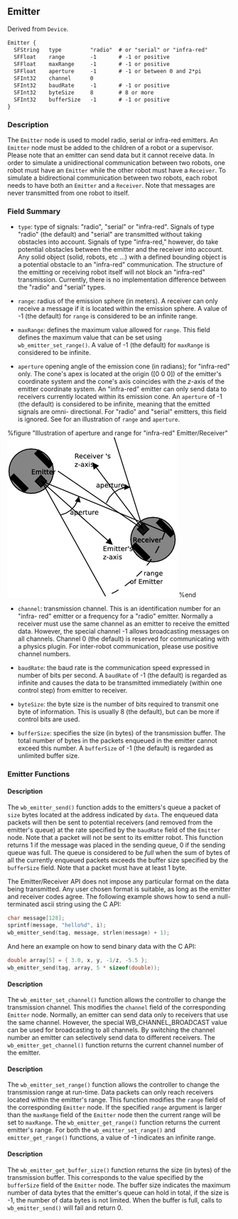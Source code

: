 ## Emitter

Derived from `Device`.

```
Emitter {
  SFString   type         "radio"  # or "serial" or "infra-red"
  SFFloat    range        -1       # -1 or positive
  SFFloat    maxRange     -1       # -1 or positive
  SFFloat    aperture     -1       # -1 or between 0 and 2*pi
  SFInt32    channel      0
  SFInt32    baudRate     -1       # -1 or positive
  SFInt32    byteSize     8        # 8 or more
  SFInt32    bufferSize   -1       # -1 or positive
}
```

### Description

The `Emitter` node is used to model radio, serial or infra-red emitters. An
`Emitter` node must be added to the children of a robot or a supervisor. Please
note that an emitter can send data but it cannot receive data. In order to
simulate a unidirectional communication between two robots, one robot must have
an `Emitter` while the other robot must have a `Receiver`. To simulate a
bidirectional communication between two robots, each robot needs to have both an
`Emitter` and a `Receiver`. Note that messages are never transmitted from one
robot to itself.

### Field Summary

- `type`: type of signals: "radio", "serial" or "infra-red". Signals of type
"radio" (the default) and "serial" are transmitted without taking obstacles into
account. Signals of type "infra-red," however, do take potential obstacles
between the emitter and the receiver into account. Any solid object (solid,
robots, etc ...) with a defined bounding object is a potential obstacle to an
"infra-red" communication. The structure of the emitting or receiving robot
itself will not block an "infra-red" transmission. Currently, there is no
implementation difference between the "radio" and "serial" types.

- `range`: radius of the emission sphere (in meters). A receiver can only receive
a message if it is located within the emission sphere. A value of -1 (the
default) for `range` is considered to be an infinite range.

- `maxRange`: defines the maximum value allowed for `range`. This field defines
the maximum value that can be set using `wb_emitter_set_range()`. A value of -1
(the default) for `maxRange` is considered to be infinite.

- `aperture` opening angle of the emission cone (in radians); for "infra-red"
only. The cone's apex is located at the origin ([0 0 0]) of the emitter's
coordinate system and the cone's axis coincides with the *z*-axis of the emitter
coordinate system. An "infra-red" emitter can only send data to receivers
currently located within its emission cone. An `aperture` of -1 (the default) is
considered to be infinite, meaning that the emitted signals are omni-
directional. For "radio" and "serial" emitters, this field is ignored.  See  for
an illustration of `range` and `aperture`.

%figure "Illustration of aperture and range for "infra-red" Emitter/Receiver"
![Illustration of aperture and range for "infra-red" Emitter/Receiver](pdf/emitter_receiver.pdf.png)
%end

- `channel`: transmission channel. This is an identification number for an "infra-
red" emitter or a frequency for a "radio" emitter. Normally a receiver must use
the same channel as an emitter to receive the emitted data. However, the special
channel -1 allows broadcasting messages on all channels. Channel 0 (the default)
is reserved for communicating with a physics plugin. For inter-robot
communication, please use positive channel numbers.

- `baudRate`: the baud rate is the communication speed expressed in number of bits
per second. A `baudRate` of -1 (the default) is regarded as infinite and causes
the data to be transmitted immediately (within one control step) from emitter to
receiver.

- `byteSize`: the byte size is the number of bits required to transmit one byte of
information. This is usually 8 (the default), but can be more if control bits
are used.

- `bufferSize`: specifies the size (in bytes) of the transmission buffer. The
total number of bytes in the packets enqueued in the emitter cannot exceed this
number. A `bufferSize` of -1 (the default) is regarded as unlimited buffer size.

### Emitter Functions

#### Description

The `wb_emitter_send()` function adds to the emitters's queue a packet of `size`
bytes located at the address indicated by `data`. The enqueued data packets will
then be sent to potential receivers (and removed from the emitter's queue) at
the rate specified by the `baudRate` field of the `Emitter` node. Note that a
packet will not be sent to its emitter robot. This function returns 1 if the
message was placed in the sending queue, 0 if the sending queue was full. The
queue is considered to be *full* when the sum of bytes of all the currently
enqueued packets exceeds the buffer size specified by the `bufferSize` field.
Note that a packet must have at least 1 byte.

The Emitter/Receiver API does not impose any particular format on the data being
transmitted. Any user chosen format is suitable, as long as the emitter and
receiver codes agree. The following example shows how to send a null-terminated
ascii string using the C API:

``` c
char message[128];
sprintf(message, "hello%d", i);
wb_emitter_send(tag, message, strlen(message) + 1);
```

And here an example on how to send binary data with the C API:

``` c
double array[5] = { 3.0, x, y, -1/z, -5.5 };
wb_emitter_send(tag, array, 5 * sizeof(double));
```

#### Description

The `wb_emitter_set_channel()` function allows the controller to change the
transmission channel. This modifies the `channel` field of the corresponding
`Emitter` node. Normally, an emitter can send data only to receivers that use
the same channel. However, the special WB\_CHANNEL\_BROADCAST value can be used
for broadcasting to all channels. By switching the channel number an emitter can
selectively send data to different receivers. The `wb_emitter_get_channel()`
function returns the current channel number of the emitter.

#### Description

The `wb_emitter_set_range()` function allows the controller to change the
transmission range at run-time. Data packets can only reach receivers located
within the emitter's range. This function modifies the `range` field of the
corresponding `Emitter` node. If the specified `range` argument is larger than
the `maxRange` field of the `Emitter` node then the current range will be set to
`maxRange`. The `wb_emitter_get_range()` function returns the current emitter's
range. For both the `wb_emitter_set_range()` and `emitter_get_range()`
functions, a value of -1 indicates an infinite range.

#### Description

The `wb_emitter_get_buffer_size()` function returns the size (in bytes) of the
transmission buffer. This corresponds to the value specified by the `bufferSize`
field of the `Emitter` node. The buffer size indicates the maximum number of
data bytes that the emitter's queue can hold in total, if the size is -1, the
number of data bytes is not limited. When the buffer is full, calls to
`wb_emitter_send()` will fail and return 0.

